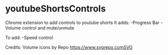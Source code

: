 # youtubeShortsControls

Chrome extension to add controls to youtube shorts
It adds:
-Progress Bar
-Volume control and mute/unmute

To add:
-Speed control

Credits:
Volume icons by Repo https://www.svgrepo.comSVG
